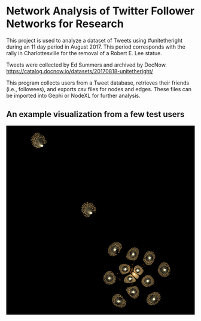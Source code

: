 # Network Analysis of Twitter Follower Networks for Research

This project is used to analyze a dataset of Tweets using #unitetheright 
during an 11 day period in August 2017. This period corresponds with the 
rally in Charlottesville for the removal of a Robert E. Lee statue. 

Tweets were collected by Ed Summers and archived by DocNow. 
https://catalog.docnow.io/datasets/20170818-unitetheright/

This program collects users from a Tweet database, retrieves their friends
(i.e., followees), and exports csv files for nodes and edges. These files can 
be imported into Gephi or NodeXL for further analysis. 

## An example visualization from a few test users

![Example graph made in Gephi](network_vis_test2.png "Gephi Visualization")